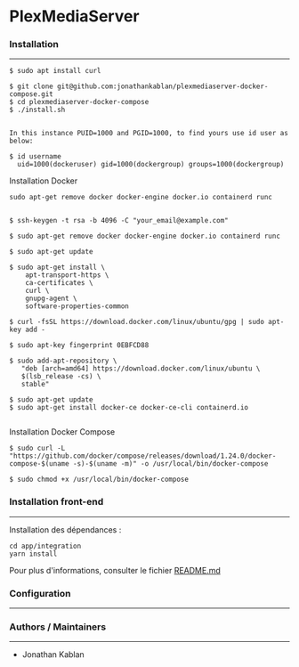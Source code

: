 # PlexMediaServer


### Installation
---

```
$ sudo apt install curl

$ git clone git@github.com:jonathankablan/plexmediaserver-docker-compose.git
$ cd plexmediaserver-docker-compose
$ ./install.sh


In this instance PUID=1000 and PGID=1000, to find yours use id user as below:

$ id username
  uid=1000(dockeruser) gid=1000(dockergroup) groups=1000(dockergroup)

```


Installation Docker

```
sudo apt-get remove docker docker-engine docker.io containerd runc

```


```

$ ssh-keygen -t rsa -b 4096 -C "your_email@example.com"

$ sudo apt-get remove docker docker-engine docker.io containerd runc

$ sudo apt-get update

$ sudo apt-get install \
    apt-transport-https \
    ca-certificates \
    curl \
    gnupg-agent \
    software-properties-common

$ curl -fsSL https://download.docker.com/linux/ubuntu/gpg | sudo apt-key add -

$ sudo apt-key fingerprint 0EBFCD88

$ sudo add-apt-repository \
   "deb [arch=amd64] https://download.docker.com/linux/ubuntu \
   $(lsb_release -cs) \
   stable"

$ sudo apt-get update
$ sudo apt-get install docker-ce docker-ce-cli containerd.io


```

Installation Docker Compose

```
$ sudo curl -L "https://github.com/docker/compose/releases/download/1.24.0/docker-compose-$(uname -s)-$(uname -m)" -o /usr/local/bin/docker-compose

$ sudo chmod +x /usr/local/bin/docker-compose

```


### Installation front-end
---

Installation des dépendances :

```
cd app/integration
yarn install
```

Pour plus d'informations, consulter le fichier [README.md](app/integration/README.md)

### Configuration
---

### Authors / Maintainers
---

- Jonathan Kablan
